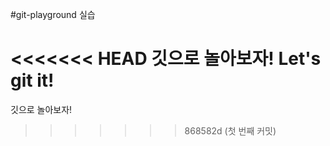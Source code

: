 #git-playground 실습

<<<<<<< HEAD
깃으로 놀아보자!
Let's git it!
=======
깃으로 놀아보자!
>>>>>>> 868582d (첫 번째 커밋)
